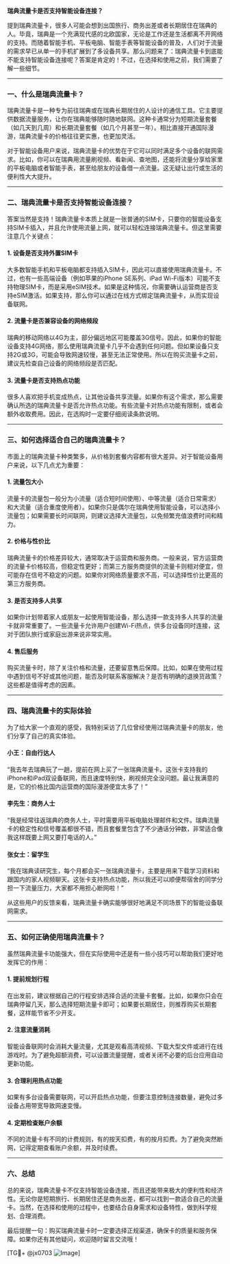 **瑞典流量卡是否支持智能设备连接？**

提到瑞典流量卡，很多人可能会想到出国旅行、商务出差或者长期居住在瑞典的人。毕竟，瑞典是一个充满现代感的北欧国家，无论是工作还是生活都离不开网络的支持。而随着智能手机、平板电脑、智能手表等智能设备的普及，人们对于流量的需求早已从单一的手机扩展到了多设备共享。那么问题来了：瑞典流量卡到底能不能支持智能设备连接呢？答案是肯定的！不过，在选择和使用之前，我们需要了解一些细节。

---

### 一、什么是瑞典流量卡？

瑞典流量卡是一种专为前往瑞典或在瑞典长期居住的人设计的通信工具。它主要提供数据流量服务，让你在瑞典能够随时随地联网。这种卡通常分为短期流量套餐（如几天到几周）和长期流量套餐（如几个月甚至一年）。相比直接开通国际漫游，瑞典流量卡的价格往往更实惠，也更加灵活。

对于智能设备用户来说，瑞典流量卡的优势在于它可以同时满足多个设备的联网需求。比如，你可以在瑞典用流量刷视频、看新闻、查地图，还能将流量分享给家里的平板电脑或者智能手表，甚至给朋友的设备借一点流量。这无疑让出行或生活的便利性大大提升。

---

### 二、瑞典流量卡是否支持智能设备连接？

答案当然是支持！瑞典流量卡本质上就是一张普通的SIM卡，只要你的智能设备支持SIM卡插入，并且允许使用流量上网，就可以轻松连接瑞典流量卡。但这里需要注意几个关键点：

#### 1. **设备是否支持外置SIM卡**
   大多数智能手机和平板电脑都支持插入SIM卡，因此可以直接使用瑞典流量卡。不过，也有一些高端设备（例如苹果的iPhone SE系列、iPad Wi-Fi版本）可能不支持物理SIM卡，而是采用eSIM技术。如果是这种情况，你需要确认运营商是否支持eSIM激活。如果支持，那么你可以通过在线方式绑定瑞典流量卡，从而实现设备联网。

#### 2. **流量卡是否兼容设备的网络频段**
   瑞典的移动网络以4G为主，部分偏远地区可能覆盖3G信号。因此，如果你的智能设备支持4G网络，那么使用瑞典流量卡几乎不会遇到任何问题。但如果设备只支持2G或3G，可能会导致网速较慢，甚至无法正常使用。所以在购买流量卡之前，建议先检查自己设备的网络频段是否匹配。

#### 3. **流量卡是否支持热点功能**
   很多人喜欢把手机变成热点，让其他设备共享流量。如果你有这个需求，那么需要确认所选的瑞典流量卡是否允许热点功能。有些流量卡对热点功能有限制，或者会额外收取费用。因此，在选购时一定要仔细阅读条款说明。

---

### 三、如何选择适合自己的瑞典流量卡？

市面上的瑞典流量卡种类繁多，从价格到套餐内容都有很大差异。对于智能设备用户来说，以下几点尤为重要：

#### 1. **流量包大小**
   流量卡的流量包一般分为小流量（适合短时间使用）、中等流量（适合日常需求）和大流量（适合重度使用者）。如果你只是偶尔在瑞典使用智能设备，可以选择小流量包；如果需要长时间联网，则建议选择大流量包，以免频繁充值浪费时间和精力。

#### 2. **价格与性价比**
   瑞典流量卡的价格差异较大，通常取决于运营商和服务商。一般来说，官方运营商的流量卡价格较高，但稳定性更好；而第三方服务商提供的流量卡则相对便宜，但可能存在信号不稳定的问题。如果你对网络质量要求不高，可以选择性价比更高的第三方服务商。

#### 3. **是否支持多人共享**
   如果你计划带着家人或朋友一起使用智能设备，那么选择一款支持多人共享的流量卡就非常重要了。一些流量卡允许用户创建Wi-Fi热点，供多台设备同时连接，这对于团队旅行或家庭出游来说非常实用。

#### 4. **售后服务**
   购买流量卡时，除了关注价格和流量，还要留意售后保障。比如，如果在使用过程中遇到信号不好或其他问题，能否及时联系客服解决？是否有明确的退换货政策？这些都是值得考虑的因素。

---

### 四、瑞典流量卡的实际体验

为了给大家一个直观的感受，我特别采访了几位曾经使用过瑞典流量卡的朋友，他们分享了自己的真实体验。

#### 小王：自由行达人
“我去年去瑞典玩了一趟，提前在网上买了一张瑞典流量卡。这张卡支持我的iPhone和iPad双设备联网，而且速度特别快，刷视频完全没问题。最让我满意的是，它的价格比国内运营商的国际漫游便宜太多了！”

#### 李先生：商务人士
“我是经常往返瑞典的商务人士，平时需要用平板电脑处理邮件和文件。瑞典流量卡的稳定性和信号覆盖都很不错，而且套餐里包含了不少通话分钟数，非常适合像我这样既要上网又要打电话的人。”

#### 张女士：留学生
“我在瑞典读研究生，每个月都会买一张瑞典流量卡，主要是用来下载学习资料和跟国内的家人视频聊天。这张卡支持热点功能，所以我还可以顺便帮宿舍的同学分担一下流量压力，大家都不用担心断网啦！”

从这些用户的反馈来看，瑞典流量卡确实能够很好地满足不同场景下的智能设备联网需求。

---

### 五、如何正确使用瑞典流量卡？

虽然瑞典流量卡功能强大，但在实际使用中还是有一些小技巧可以帮助我们更好地发挥它的作用：

#### 1. **提前规划行程**
   在出发前，建议根据自己的行程安排选择合适的流量卡套餐。比如，如果你只会在瑞典停留几天，那么选择短期流量卡即可；如果要长期居住，则推荐购买长期套餐，这样能节省不少开支。

#### 2. **注意流量消耗**
   智能设备联网时会消耗大量流量，尤其是观看高清视频、下载大型文件或进行在线游戏时。为了避免超额消费，可以设置流量提醒，或者关闭不必要的后台应用自动更新功能。

#### 3. **合理利用热点功能**
   如果有多台设备需要联网，可以开启热点功能，但要注意控制连接数量，避免过多设备占用带宽导致网速变慢。

#### 4. **定期检查账户余额**
   不同的流量卡有不同的计费规则，有的按天扣费，有的按月扣费。为了避免突然断网，记得定期查看账户余额，并及时续费。

---

### 六、总结

总的来说，瑞典流量卡不仅支持智能设备连接，而且还能带来极大的便利性和经济性。无论你是短期旅行、长期居住还是商务出差，都可以找到一款适合自己的流量卡。当然，在选择和使用的过程中，也要结合自身需求和设备特性，做到科学规划、合理消费。

最后提醒一句：购买瑞典流量卡时一定要选择正规渠道，确保卡的质量和服务保障。如果你还有其他疑问，欢迎随时留言交流哦！

[TG💪+ @jx0703 ![Image](https://github.com/user-attachments/assets/dbca1d08-cadb-493c-b0ec-ad6f7a83f270)]